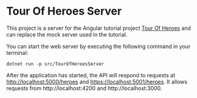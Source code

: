 # Tour Of Heroes Server

This project is a server for the Angular tutorial project [Tour Of Heroes](https://angular.io/tutorial) and can replace the mock server used in the tutorial.

You can start the web server by executing the following command in your terminal:

```
dotnet run -p src/TourOfHeroesServer
```

After the application has started, the API will respond to requests at
[http://localhost:5000/heroes](http://localhost:5000/heroes) and
[https://localhost:5001/heroes](https://localhost:5001/heroes).
It allows requests from http://localhost:4200 and http://localhost:3000.
